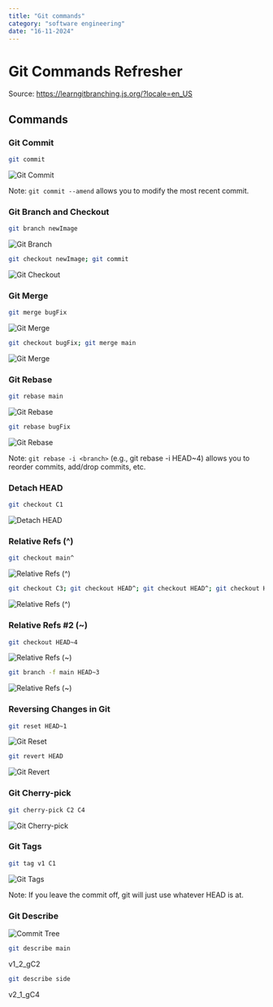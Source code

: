 ```yaml
---
title: "Git commands"
category: "software engineering"
date: "16-11-2024"
---
```


# Git Commands Refresher

Source: https://learngitbranching.js.org/?locale=en_US

## Commands

### **Git Commit**

```bash
git commit
```

![Git Commit](https://i.giphy.com/media/v1.Y2lkPTc5MGI3NjExczVqNjQxcm1jd3Z0ejl2bWVwM2k3a2NtcTNuYjU4OWgxaXdxOGJzcSZlcD12MV9pbnRlcm5hbF9naWZfYnlfaWQmY3Q9Zw/hkOdtbHUPy8clHPyJ2/giphy.gif)

Note: `git commit --amend` allows you to modify the most recent commit.

### **Git Branch and Checkout**

```bash
git branch newImage
```

![Git Branch](https://i.giphy.com/media/v1.Y2lkPTc5MGI3NjExcjdoZThxbDQzNTIzNW5oeXZ0ZDNrejl2ZnhjZ3YwandpY2x2dHV3ZyZlcD12MV9pbnRlcm5hbF9naWZfYnlfaWQmY3Q9Zw/XUGhWmBMC1gmkcgUoC/giphy.gif)

```bash
git checkout newImage; git commit
```

![Git Checkout](https://i.giphy.com/media/v1.Y2lkPTc5MGI3NjExNGo1dnY4MTFsZ2M5bXc3NTg0MnU5b3o3ZHU2MGRxdXVxc2ttaTFkaiZlcD12MV9pbnRlcm5hbF9naWZfYnlfaWQmY3Q9Zw/fqVWkAlW6qrnegDhkt/giphy.gif)

### **Git Merge**

```bash
git merge bugFix
```

![Git Merge](https://i.giphy.com/media/v1.Y2lkPTc5MGI3NjExOGlhMTlidGNldDJiYXB6bjFmMjIzcTQ0djdwMXBzMW9jb2pvd3c0NiZlcD12MV9pbnRlcm5hbF9naWZfYnlfaWQmY3Q9Zw/LtNfbY5rcNsJzmg0Xw/giphy.gif)

```bash
git checkout bugFix; git merge main
```

![Git Merge](https://i.giphy.com/media/v1.Y2lkPTc5MGI3NjExNGNram5keWF4b3IybXllaHY0ZHRud2N6aThudWFtbHZzcWFkeXVjOCZlcD12MV9pbnRlcm5hbF9naWZfYnlfaWQmY3Q9Zw/W0cOqOjt4kgLVlAG7Z/giphy.gif)

### **Git Rebase**

```bash
git rebase main
```

![Git Rebase](https://i.giphy.com/media/v1.Y2lkPTc5MGI3NjExaGFwaWRmbWo1ZzRoejFzeHl2Nm53andhdXZpaHRxcTZpeThxbjh6MiZlcD12MV9pbnRlcm5hbF9naWZfYnlfaWQmY3Q9Zw/M52l71VNqolUYID0cT/giphy.gif)

```bash
git rebase bugFix
```

![Git Rebase](https://i.giphy.com/media/v1.Y2lkPTc5MGI3NjExNnVkN3gwYnF1bTlndnB0emNweWpvN2VvZzFoOWE4c2IxMmJubTNmbSZlcD12MV9pbnRlcm5hbF9naWZfYnlfaWQmY3Q9Zw/J8I0qvVyeoMIgiO02I/giphy.gif)

Note: `git rebase -i <branch>` (e.g., git rebase -i HEAD~4) allows you to reorder commits, add/drop commits, etc.

### **Detach HEAD**

```bash
git checkout C1
```

![Detach HEAD](https://i.giphy.com/media/v1.Y2lkPTc5MGI3NjExZXJycTV6eHZ3bjIzenI0aml0dDFwcGs5MG85MXJvaG10cmlmY29ldiZlcD12MV9pbnRlcm5hbF9naWZfYnlfaWQmY3Q9Zw/8GZPGsWCut49tSC2Zn/giphy.gif)

### **Relative Refs (^)**

```bash
git checkout main^
```

![Relative Refs (^)](https://i.giphy.com/media/v1.Y2lkPTc5MGI3NjExMXF4NHI2YThsMGlsbzhzN3p2ODVneHNkbHB1OGFyb2ZzbXplenJ4OSZlcD12MV9pbnRlcm5hbF9naWZfYnlfaWQmY3Q9Zw/yWNbxnobWOjYsNFNew/giphy.gif)

```bash
git checkout C3; git checkout HEAD^; git checkout HEAD^; git checkout HEAD^
```

![Relative Refs (^)](https://i.giphy.com/media/v1.Y2lkPTc5MGI3NjExNGNiN2pobjFhZWU0cWlpdW1zczFmbWF6ZjZreXVxcHYzMnQ4amVycSZlcD12MV9pbnRlcm5hbF9naWZfYnlfaWQmY3Q9Zw/3iqjxfywQoG9e3CUy9/giphy.gif)

### **Relative Refs #2 (~)**

```bash
git checkout HEAD~4
```

![Relative Refs (~)](https://i.giphy.com/media/v1.Y2lkPTc5MGI3NjExcGd0dHdreXY3cHN5aGI2M2RwOGxyc2Yzb2hjN3FydjR1ZjM0ZnNpOSZlcD12MV9pbnRlcm5hbF9naWZfYnlfaWQmY3Q9Zw/un2k1nDySvOPAyjGYU/giphy.gif)

```bash
git branch -f main HEAD~3
```

![Relative Refs (~)](https://i.giphy.com/media/v1.Y2lkPTc5MGI3NjExa2FnaTJicHFlbXB6dnVtZmg5YTVhYnBoeWlwY2M1NXcxNHJlaG42MiZlcD12MV9pbnRlcm5hbF9naWZfYnlfaWQmY3Q9Zw/Qvoib3aTE4tL6YPxk4/giphy.gif)

### **Reversing Changes in Git**

```bash
git reset HEAD~1
```

![Git Reset](https://i.giphy.com/media/v1.Y2lkPTc5MGI3NjExZTk3c2RjOGZlN2lnZnhob2tjOTlldWEwYW1wa2trcnk5ZXFnaThwOSZlcD12MV9pbnRlcm5hbF9naWZfYnlfaWQmY3Q9Zw/N3gee6aVdOl818gsL6/giphy.gif)

```bash
git revert HEAD
```

![Git Revert](https://i.giphy.com/media/v1.Y2lkPTc5MGI3NjExNmk0MGVkZmVya2Y5Y2VlaHlycnJibDFvMTAwOXFwazdtc3ZrYWxpMSZlcD12MV9pbnRlcm5hbF9naWZfYnlfaWQmY3Q9Zw/t06STvl0EZ8WQjIWek/giphy.gif)

### **Git Cherry-pick**

```bash
git cherry-pick C2 C4
```

![Git Cherry-pick](https://i.giphy.com/media/v1.Y2lkPTc5MGI3NjExaXBzNXo4NDdlODF5b3Z1M3R0M3diOW4yazM0aDhrNmRzMmV6bTFzOSZlcD12MV9pbnRlcm5hbF9naWZfYnlfaWQmY3Q9Zw/fz1sWV3FBcA0gavXr1/giphy.gif)

### **Git Tags**

```bash
git tag v1 C1
```

![Git Tags](https://i.giphy.com/media/v1.Y2lkPTc5MGI3NjExbDl6OGVpczJrZHhrYTZnZ2Rwdmw2NjJiZmFpOW85czIzaW01aWtnMCZlcD12MV9pbnRlcm5hbF9naWZfYnlfaWQmY3Q9Zw/h2cgSKhPOuzXfn2WWr/giphy.gif)

Note: If you leave the commit off, git will just use whatever HEAD is at.

### **Git Describe**

![Commit Tree](/commit-tree.png)

```bash
git describe main
```

v1_2_gC2

```bash
git describe side
```

v2_1_gC4
